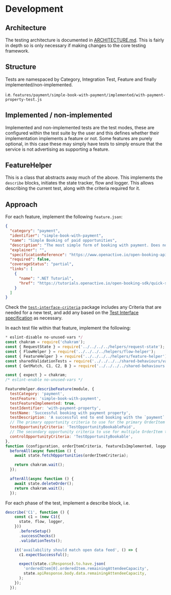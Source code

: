 # Development

## Architecture

The testing architecture is documented in [ARCHITECTURE.md](./architecture.md). This is fairly in depth so is only necessary if making changes to the core testing framework.

## Structure

Tests are namespaced by Category, Integration Test, Feature and finally implemented/non-implemented.

i.e. `features/payment/simple-book-with-payment/implemented/with-payment-property-test.js`

## Implemented / non-implemented

Implemented and non-implemented tests are the test modes, these are configured within the test suite by the user and this defines whether their implementation implements a feature or not. Some features are purely optional, in this case these may simply have tests to simply ensure that the service is not advertising as supporting a feature.

## FeatureHelper

This is a class that abstracts away much of the above. This implements the `describe` blocks, initiates the state tracker, flow and logger. This allows describing the current test, along with the criteria required for it.

## Approach

For each feature, implement the following `feature.json`:

```json
{
  "category": "payment",
  "identifier": "simple-book-with-payment",
  "name": "Simple Booking of paid opportunities",
  "description": "The most simple form of booking with payment. Does not check for leases.",
  "explainer": "",
  "specificationReference": "https://www.openactive.io/open-booking-api/EditorsDraft/#step-by-step-process-description",
  "required": false,
  "coverageStatus": "partial",
  "links": [
    {
      "name": ".NET Tutorial",
      "href": "https://tutorials.openactive.io/open-booking-sdk/quick-start-guide/storebookingengine/day-5-b-and-delete-order"
    }
  ]
}
```

Check the [`test-interface-criteria`](../test-interface-criteria/) package includes any Criteria that are needed for a new test, and add any based on the [Test Interface specification](https://openactive.io/test-interface/) as necessary.

In each test file within that feature, implement the following:

```jsx
* eslint-disable no-unused-vars */
const chakram = require('chakram');
const { RequestState } = require('../../../../helpers/request-state');
const { FlowHelper } = require('../../../../helpers/flow-helper');
const { FeatureHelper } = require('../../../../helpers/feature-helper');
const sharedValidationTests = require('../../../../shared-behaviours/validation');
const { GetMatch, C1, C2, B } = require('../../../../shared-behaviours');

const { expect } = chakram;
/* eslint-enable no-unused-vars */

FeatureHelper.describeFeature(module, {
  testCategory: 'payment',
  testFeature: 'simple-book-with-payment',
  testFeatureImplemented: true,
  testIdentifier: 'with-payment-property',
  testName: 'Successful booking with payment property',
  testDescription: 'A successful end to end booking with the `payment` property included.',
  // The primary opportunity criteria to use for the primary OrderItem under test
  testOpportunityCriteria: 'TestOpportunityBookablePaid',
  // The secondary opportunity criteria to use for multiple OrderItem tests
  controlOpportunityCriteria: 'TestOpportunityBookable',
},
function (configuration, orderItemCriteria, featureIsImplemented, logger, state, flow) {
  beforeAll(async function () {
    await state.fetchOpportunities(orderItemCriteria);

    return chakram.wait();
  });

  afterAll(async function () {
    await state.deleteOrder();
    return chakram.wait();
  });
```

For each phase of the test, implement a describe block, i.e.

```jsx
describe('C1', function () {
    const c1 = (new C1({
      state, flow, logger,
    }))
      .beforeSetup()
      .successChecks()
      .validationTests();

    it('availability should match open data feed', () => {
      c1.expectSuccessful();

      expect(state.c1Response).to.have.json(
        'orderedItem[0].orderedItem.remainingAttendeeCapacity',
        state.apiResponse.body.data.remainingAttendeeCapacity,
      );
    });
  });
```
